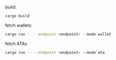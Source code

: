 build:
```sh
cargo build
```

fetch wallets:

```sh
cargo run -- --endpoint <endpoint> --mode wallet
```

fetch ATAs
```sh
cargo run -- --endpoint <endpoint> --mode ata
```
